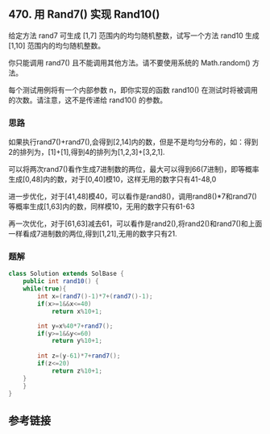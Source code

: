 ## 470. 用 Rand7() 实现 Rand10()
给定方法 rand7 可生成 [1,7] 范围内的均匀随机整数，试写一个方法 rand10 生成 [1,10] 范围内的均匀随机整数。

你只能调用 rand7() 且不能调用其他方法。请不要使用系统的 Math.random() 方法。

每个测试用例将有一个内部参数 n，即你实现的函数 rand10() 在测试时将被调用的次数。请注意，这不是传递给 rand10() 的参数。

### 思路
如果执行rand7()+rand7(),会得到[2,14]内的数，但是不是均匀分布的，如：得到2的排列为，[1]+[1],得到4的排列为[1,2,3]+[3,2,1].


可以将两次rand7()看作生成7进制数的两位，最大可以得到66(7进制)，即等概率生成[0,48]内的数，对于[0,40]模10，这样无用的数字只有41-48,0

进一步优化，对于[41,48]模40，可以看作是rand8()，调用rand8()*7和rand7()等概率生成[1,63]内的数，同样模10，无用的数字只有61-63

再一次优化，对于[61,63]减去61，可以看作是rand2(),将rand2()和rand7()和上面一样看成7进制数的两位,得到[1,21],无用的数字只有21.


### 题解
```java
class Solution extends SolBase {
    public int rand10() {
    while(true){
        int x=(rand7()-1)*7+(rand7()-1);
        if(x>=1&&x<=40)
            return x%10+1;

        int y=x%40*7+rand7();
        if(y>=1&&y<=60)
            return y%10+1;
        
        int z=(y-61)*7+rand7();
        if(z<=20)
            return z%10+1;
    }
    }
}
```
## 参考链接